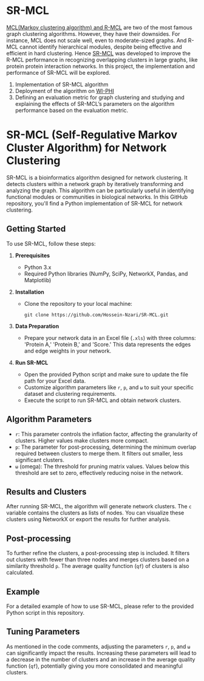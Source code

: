 # SR-MCL
[MCL(Markov clustering algorithm) and R-MCL](https://sci-hub.se/https:/doi.org/10.1145/1854776.1854812) are two of the most famous graph clustering algorithms. 
However, they have their downsides. For instance, MCL does not scale well, even to moderate-sized graphs. 
And R-MCL cannot identify hierarchical modules,  despite being effective and efficient in hard clustering. 
Hence [SR-MCL](https://academic.oup.com/bioinformatics/article/28/18/i473/243788?login=true) was developed to improve the R-MCL performance in recognizing overlapping clusters in 
large graphs, like protein protein interaction networks. In this project, the implementation and performance of 
SR-MCL will be explored. 
 
1. Implementation of SR-MCL algorithm 
2. Deployment of the algorithm on [WI-PHI](https://www.yeastgenome.org/reference/S000120766) 
3. Defining an evaluation metric for graph clustering and studying and explaining the effects of SR-MCL’s 
parameters on the algorithm performance based on the evaluation metric.

# SR-MCL (Self-Regulative Markov Cluster Algorithm) for Network Clustering

SR-MCL is a bioinformatics algorithm designed for network clustering. It detects clusters within a network graph by iteratively transforming and analyzing the graph. This algorithm can be particularly useful in identifying functional modules or communities in biological networks. In this GitHub repository, you'll find a Python implementation of SR-MCL for network clustering.

## Getting Started

To use SR-MCL, follow these steps:

1. **Prerequisites**
   - Python 3.x
   - Required Python libraries (NumPy, SciPy, NetworkX, Pandas, and Matplotlib)

2. **Installation**
   - Clone the repository to your local machine:
     ```
     git clone https://github.com/Hossein-Nzari/SR-MCL.git
     ```
   
3. **Data Preparation**
   - Prepare your network data in an Excel file (`.xls`) with three columns: 'Protein A,' 'Protein B,' and 'Score.' This data represents the edges and edge weights in your network.

4. **Run SR-MCL**
   - Open the provided Python script and make sure to update the file path for your Excel data.
   - Customize algorithm parameters like `r`, `p`, and `ω` to suit your specific dataset and clustering requirements.
   - Execute the script to run SR-MCL and obtain network clusters.

## Algorithm Parameters

- `r`: This parameter controls the inflation factor, affecting the granularity of clusters. Higher values make clusters more compact.
- `p`: The parameter for post-processing, determining the minimum overlap required between clusters to merge them. It filters out smaller, less significant clusters.
- `ω` (omega): The threshold for pruning matrix values. Values below this threshold are set to zero, effectively reducing noise in the network.

## Results and Clusters

After running SR-MCL, the algorithm will generate network clusters. The `c` variable contains the clusters as lists of nodes. You can visualize these clusters using NetworkX or export the results for further analysis.

## Post-processing

To further refine the clusters, a post-processing step is included. It filters out clusters with fewer than three nodes and merges clusters based on a similarity threshold `p`. The average quality function (`qf`) of clusters is also calculated.

## Example

For a detailed example of how to use SR-MCL, please refer to the provided Python script in this repository.

## Tuning Parameters

As mentioned in the code comments, adjusting the parameters `r`, `p`, and `ω` can significantly impact the results. Increasing these parameters will lead to a decrease in the number of clusters and an increase in the average quality function (`qf`), potentially giving you more consolidated and meaningful clusters.
